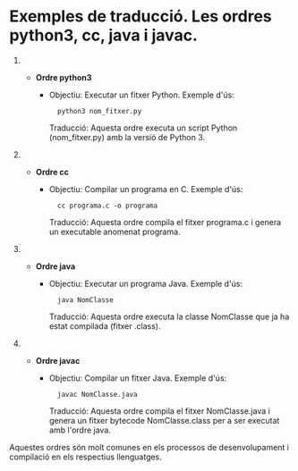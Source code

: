 # Exemples de traducció. Les ordres python3, cc, java i javac.

1. * __Ordre python3__

        * Objectiu: Executar un fitxer Python.
            Exemple d'ús:

    

                python3 nom_fitxer.py

            Traducció: Aquesta ordre executa un script Python (nom_fitxer.py) amb la versió de Python 3.

2. * __Ordre cc__

        * Objectiu: Compilar un programa en C.
            Exemple d'ús:

    

                cc programa.c -o programa

            Traducció: Aquesta ordre compila el fitxer programa.c i genera un executable anomenat programa.

3. * __Ordre java__

        * Objectiu: Executar un programa Java.
            Exemple d'ús:

    

                java NomClasse

            Traducció: Aquesta ordre executa la classe NomClasse que ja ha estat compilada (fitxer .class).

4. * __Ordre javac__

        * Objectiu: Compilar un fitxer Java.
            Exemple d'ús:

    

                javac NomClasse.java

            Traducció: Aquesta ordre compila el fitxer NomClasse.java i genera un fitxer bytecode NomClasse.class per a ser executat amb l'ordre java.

Aquestes ordres són molt comunes en els processos de desenvolupament i compilació en els respectius llenguatges.